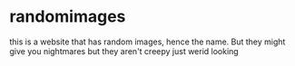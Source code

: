 # randomimages
this is a website that has random images, hence the name.
But they might give you nightmares but they aren't creepy just werid looking
